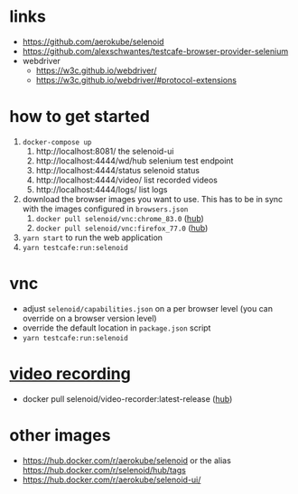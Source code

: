 # links

- https://github.com/aerokube/selenoid
- https://github.com/alexschwantes/testcafe-browser-provider-selenium
- webdriver
  - https://w3c.github.io/webdriver/
  - https://w3c.github.io/webdriver/#protocol-extensions

# how to get started

1. `docker-compose up`
   1. http://localhost:8081/ the selenoid-ui
   1. http://localhost:4444/wd/hub selenium test endpoint
   1. http://localhost:4444/status selenoid status
   1. http://localhost:4444/video/ list recorded videos
   1. http://localhost:4444/logs/ list logs
1. download the browser images you want to use. This has to be in sync with the images configured in `browsers.json`
   1. `docker pull selenoid/vnc:chrome_83.0` ([hub](https://hub.docker.com/r/selenoid/vnc_chrome))
   1. `docker pull selenoid/vnc:firefox_77.0` ([hub](https://hub.docker.com/r/selenoid/vnc_firefox))
1. `yarn start` to run the web application
1. `yarn testcafe:run:selenoid`

# vnc

- adjust `selenoid/capabilities.json` on a per browser level (you can override on a browser version level)
- override the default location in `package.json` script
- `yarn testcafe:run:selenoid`

# [video recording](https://aerokube.com/selenoid/latest/#_video_recording)

- docker pull selenoid/video-recorder:latest-release ([hub](https://hub.docker.com/r/selenoid/video-recorder))

# other images

- https://hub.docker.com/r/aerokube/selenoid or the alias https://hub.docker.com/r/selenoid/hub/tags
- https://hub.docker.com/r/aerokube/selenoid-ui/
